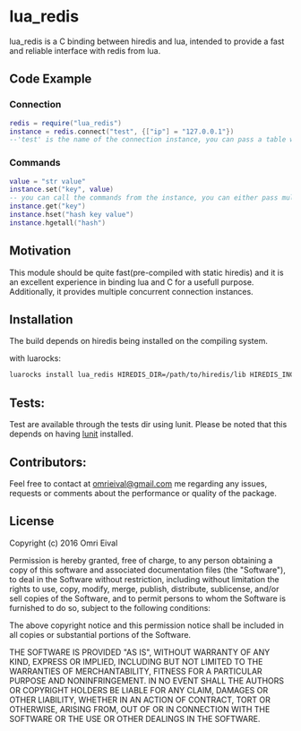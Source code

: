 # lua_redis

lua_redis is a C binding between hiredis and lua, intended to provide a fast and reliable interface with redis from lua.

## Code Example

### Connection

``` lua
redis = require("lua_redis")
instance = redis.connect("test", {["ip"] = "127.0.0.1"})
--'test' is the name of the connection instance, you can pass a table with connection parameters
```
### Commands
``` lua
value = "str value"
instance.set("key", value) 
-- you can call the commands from the instance, you can either pass multiple parameters or a concatenated expression.
instance.get("key")
instance.hset("hash key value")
instance.hgetall("hash")
```
## Motivation

This module should be quite fast(pre-compiled with static hiredis) and it is an excellent experience in binding lua and C for a usefull purpose. Additionally, it provides multiple concurrent connection instances.

## Installation
The build depends on hiredis being installed on the compiling system.

with luarocks:
``` bash
luarocks install lua_redis HIREDIS_DIR=/path/to/hiredis/lib HIREDIS_INCDIR=/path/to/hiredis/include/
```

## Tests:

Test are available through the tests dir using lunit. Please be noted that this depends on having [lunit](http://www.mroth.net/lunit/) installed.

## Contributors:

Feel free to contact at omrieival@gmail.com me regarding any issues, requests or comments about the performance or quality of the package.

## License

Copyright (c) 2016 Omri Eival

Permission is hereby granted, free of charge, to any person obtaining a copy of this software and associated documentation files (the "Software"), to deal in the Software without restriction, including without limitation the rights to use, copy, modify, merge, publish, distribute, sublicense, and/or sell copies of the Software, and to permit persons to whom the Software is furnished to do so, subject to the following conditions:

The above copyright notice and this permission notice shall be included in all copies or substantial portions of the Software.

THE SOFTWARE IS PROVIDED "AS IS", WITHOUT WARRANTY OF ANY KIND, EXPRESS OR IMPLIED, INCLUDING BUT NOT LIMITED TO THE WARRANTIES OF MERCHANTABILITY, FITNESS FOR A PARTICULAR PURPOSE AND NONINFRINGEMENT. IN NO EVENT SHALL THE AUTHORS OR COPYRIGHT HOLDERS BE LIABLE FOR ANY CLAIM, DAMAGES OR OTHER LIABILITY, WHETHER IN AN ACTION OF CONTRACT, TORT OR OTHERWISE, ARISING FROM, OUT OF OR IN CONNECTION WITH THE SOFTWARE OR THE USE OR OTHER DEALINGS IN THE SOFTWARE.
